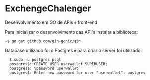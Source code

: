 # ExchengeChalenger
Desenvolvimento em GO de APIs e front-end


Para inicializar o desenvolvimento das API's instalar a biblioteca:

```console
~$ go get github.com/gin-gonic/gin
```

Database utilizado foi o Postgres e para criar o server foi utilizado:

```console
  $ sudo -u postgres psql
  postgres$: CREATE USER userwallet SUPERUSER;
  postgres$: \password userwallet
  postgres$: Enter new password for user "userwallet": postgres
```

